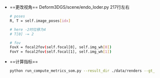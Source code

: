 + ==更改视角== Deform3DGS/scene/endo_loder.py 217行左右

  ```bash
  # poses
  R, T = self.image_poses[idx]
  
  # here -2时位移为4
  # T[0] -= 2
  
  # fov
  FovX = focal2fov(self.focal[0], self.img_wh[0])
  FovY = focal2fov(self.focal[1], self.img_wh[1])
  ```

  

+ ==计算指标==

  ```bash
  python run_compute_metrics_som.py --result_dir ./data/renders --gt_dir ./data/gt --masks_dir ./data/masks
  
  
  ```

  